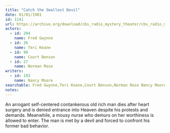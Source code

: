 ```yaml
---
title: "Catch the Smallest Devil"
date: 01/01/1981
id: 1141
url: https://archive.org/download/cbs_radio_mystery_theater/cbs_radio_mystery_theater-1101-1150.zip/cbs_radio_mystery_theater-1101-1150%2Fcbsrmt_1141_catch_the_smallest_devil.mp3
actors:  
  - id: 204
    name: Fred Gwynne  
  - id: 26
    name: Teri Keane  
  - id: 90
    name: Court Benson  
  - id: 27
    name: Norman Rose
writers:  
  - id: 193
    name: Nancy Moore
searchable: Fred Gwynne,Teri Keane,Court Benson,Norman Rose Nancy Moore
notes:  
---
```

An arrogant self-centered contankerous old rich man dies after heart surgery and is denied entrance into Heaven despite his protests and demands. Meanwhile, a mousy nurse who demurs on her worthiness is allowed to enter. The man is met by a devil and forced to confront his former bad behavior.